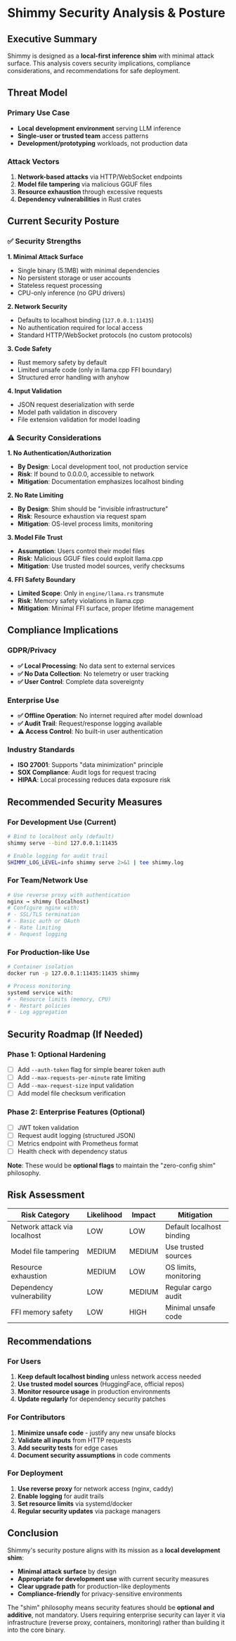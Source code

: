 # Shimmy Security Analysis & Posture

## Executive Summary

Shimmy is designed as a **local-first inference shim** with minimal attack surface. This analysis covers security implications, compliance considerations, and recommendations for safe deployment.

## Threat Model

### Primary Use Case
- **Local development environment** serving LLM inference
- **Single-user or trusted team** access patterns
- **Development/prototyping** workloads, not production data

### Attack Vectors
1. **Network-based attacks** via HTTP/WebSocket endpoints
2. **Model file tampering** via malicious GGUF files
3. **Resource exhaustion** through excessive requests
4. **Dependency vulnerabilities** in Rust crates

## Current Security Posture

### ✅ Security Strengths

**1. Minimal Attack Surface**
- Single binary (5.1MB) with minimal dependencies
- No persistent storage or user accounts
- Stateless request processing
- CPU-only inference (no GPU drivers)

**2. Network Security**
- Defaults to localhost binding (`127.0.0.1:11435`)
- No authentication required for local access
- Standard HTTP/WebSocket protocols (no custom protocols)

**3. Code Safety**
- Rust memory safety by default
- Limited unsafe code (only in llama.cpp FFI boundary)
- Structured error handling with anyhow

**4. Input Validation**
- JSON request deserialization with serde
- Model path validation in discovery
- File extension validation for model loading

### ⚠️ Security Considerations

**1. No Authentication/Authorization**
- **By Design**: Local development tool, not production service
- **Risk**: If bound to 0.0.0.0, accessible to network
- **Mitigation**: Documentation emphasizes localhost binding

**2. No Rate Limiting**
- **By Design**: Shim should be "invisible infrastructure"
- **Risk**: Resource exhaustion via request spam
- **Mitigation**: OS-level process limits, monitoring

**3. Model File Trust**
- **Assumption**: Users control their model files
- **Risk**: Malicious GGUF files could exploit llama.cpp
- **Mitigation**: Use trusted model sources, verify checksums

**4. FFI Safety Boundary**
- **Limited Scope**: Only in `engine/llama.rs` transmute
- **Risk**: Memory safety violations in llama.cpp
- **Mitigation**: Minimal FFI surface, proper lifetime management

## Compliance Implications

### GDPR/Privacy
- **✅ Local Processing**: No data sent to external services
- **✅ No Data Collection**: No telemetry or user tracking
- **✅ User Control**: Complete data sovereignty

### Enterprise Use
- **✅ Offline Operation**: No internet required after model download
- **✅ Audit Trail**: Request/response logging available
- **⚠️ Access Control**: No built-in user authentication

### Industry Standards
- **ISO 27001**: Supports "data minimization" principle
- **SOX Compliance**: Audit logs for request tracing
- **HIPAA**: Local processing reduces data exposure risk

## Recommended Security Measures

### For Development Use (Current)
```bash
# Bind to localhost only (default)
shimmy serve --bind 127.0.0.1:11435

# Enable logging for audit trail
SHIMMY_LOG_LEVEL=info shimmy serve 2>&1 | tee shimmy.log
```

### For Team/Network Use
```bash
# Use reverse proxy with authentication
nginx → shimmy (localhost)
# Configure nginx with:
# - SSL/TLS termination
# - Basic auth or OAuth
# - Rate limiting
# - Request logging
```

### For Production-like Use
```bash
# Container isolation
docker run -p 127.0.0.1:11435:11435 shimmy

# Process monitoring
systemd service with:
# - Resource limits (memory, CPU)
# - Restart policies
# - Log aggregation
```

## Security Roadmap (If Needed)

### Phase 1: Optional Hardening
- [ ] Add `--auth-token` flag for simple bearer token auth
- [ ] Add `--max-requests-per-minute` rate limiting
- [ ] Add `--max-request-size` input validation
- [ ] Add model file checksum verification

### Phase 2: Enterprise Features (Optional)
- [ ] JWT token validation
- [ ] Request audit logging (structured JSON)
- [ ] Metrics endpoint with Prometheus format
- [ ] Health check with dependency status

**Note**: These would be **optional flags** to maintain the "zero-config shim" philosophy.

## Risk Assessment

| Risk Category | Likelihood | Impact | Mitigation |
|---------------|------------|--------|------------|
| Network attack via localhost | LOW | LOW | Default localhost binding |
| Model file tampering | MEDIUM | MEDIUM | Use trusted sources |
| Resource exhaustion | MEDIUM | LOW | OS limits, monitoring |
| Dependency vulnerability | LOW | MEDIUM | Regular cargo audit |
| FFI memory safety | LOW | HIGH | Minimal unsafe code |

## Recommendations

### For Users
1. **Keep default localhost binding** unless network access needed
2. **Use trusted model sources** (HuggingFace, official repos)
3. **Monitor resource usage** in production environments
4. **Update regularly** for dependency security patches

### For Contributors
1. **Minimize unsafe code** - justify any new unsafe blocks
2. **Validate all inputs** from HTTP requests
3. **Add security tests** for edge cases
4. **Document security assumptions** in code comments

### For Deployment
1. **Use reverse proxy** for network access (nginx, caddy)
2. **Enable logging** for audit trails
3. **Set resource limits** via systemd/docker
4. **Regular security updates** via package managers

## Conclusion

Shimmy's security posture aligns with its mission as a **local development shim**:

- **Minimal attack surface** by design
- **Appropriate for development use** with current security measures
- **Clear upgrade path** for production-like deployments
- **Compliance-friendly** for privacy-sensitive environments

The "shim" philosophy means security features should be **optional and additive**, not mandatory. Users requiring enterprise security can layer it via infrastructure (reverse proxy, containers, monitoring) rather than building it into the core binary.

